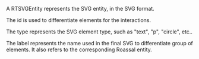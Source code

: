 A RTSVGEntity represents the SVG entity, in the SVG format.

The id is used to differentiate elements for the interactions.

The type represents the SVG element type, such as "text", "p", "circle", etc..

The label represents the name used in the final SVG to differentiate group of elements. It also refers to the corresponding Roassal entity.
